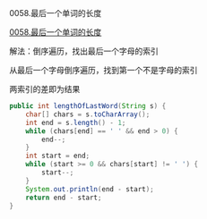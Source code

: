0058.最后一个单词的长度

[0058.最后一个单词的长度
](https://leetcode-cn.com/problems/length-of-last-word/)

解法：倒序遍历，找出最后一个字母的索引

从最后一个字母倒序遍历，找到第一个不是字母的索引

两索引的差即为结果

```java
public int lengthOfLastWord(String s) {
    char[] chars = s.toCharArray();
    int end = s.length() - 1;
    while (chars[end] == ' ' && end > 0) {
        end--;
    }
    int start = end;
    while (start >= 0 && chars[start] != ' ') {
        start--;
    }
    System.out.println(end - start);
    return end - start;
}
```

